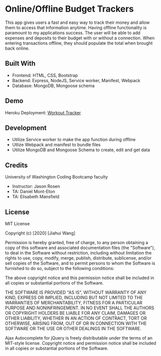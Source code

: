 # Online/Offline Budget Trackers
This app gives users a fast and easy way to track their money and allow them to access that information anytime. Having offline functionality is paramount to my applications success. The user will be able to add expenses and deposits to their budget with or without a connection. When entering transactions offline, they should populate the total when brought back online.

## Built With
* Frontend: HTML, CSS, Bootstrap
* Backend: Express, NodeJS, Service worker, Manifest, Webpack
* Database: MongoDB, Mongoose schema

## Demo
Heroku Deployment: [Workout Tracker](https://hw18-pwa-budget-tracker.herokuapp.com/)

<!-- ![Workout Tracker Demo](demo/FitnessTrackerDemo.gif) -->

## Development
* Utilize Service worker to make the app function during offline
* Utlize Webpack and manifest to bundle files 
* Utilize MongoDB and Mongoose Schema to create, edit and get data


## Credits
University of Washington Coding Bootcamp faculty
* Instructor: Jason Rosen
* TA: Daniel Mont-Eton
* TA: Elisabeth Mansfield

## License
MIT License

Copyright (c) [2020] [Jiahui Wang]

Permission is hereby granted, free of charge, to any person obtaining a copy
of this software and associated documentation files (the "Software"), to deal
in the Software without restriction, including without limitation the rights
to use, copy, modify, merge, publish, distribute, sublicense, and/or sell
copies of the Software, and to permit persons to whom the Software is
furnished to do so, subject to the following conditions:

The above copyright notice and this permission notice shall be included in all
copies or substantial portions of the Software.

THE SOFTWARE IS PROVIDED "AS IS", WITHOUT WARRANTY OF ANY KIND, EXPRESS OR
IMPLIED, INCLUDING BUT NOT LIMITED TO THE WARRANTIES OF MERCHANTABILITY,
FITNESS FOR A PARTICULAR PURPOSE AND NONINFRINGEMENT. IN NO EVENT SHALL THE
AUTHORS OR COPYRIGHT HOLDERS BE LIABLE FOR ANY CLAIM, DAMAGES OR OTHER
LIABILITY, WHETHER IN AN ACTION OF CONTRACT, TORT OR OTHERWISE, ARISING FROM,
OUT OF OR IN CONNECTION WITH THE SOFTWARE OR THE USE OR OTHER DEALINGS IN THE
SOFTWARE.

Ajax Autocomplete for jQuery is freely distributable under the terms of an MIT-style license. Copyright notice and permission notice shall be included in all copies or substantial portions of the Software.